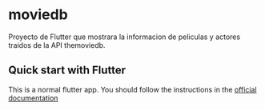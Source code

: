 # moviedb

Proyecto de Flutter que mostrara la informacion de peliculas y actores traidos de la API themoviedb.

## Quick start with Flutter
This is a normal flutter app. You should follow the instructions in the [official documentation](https://flutter.dev/docs/get-started/install)

